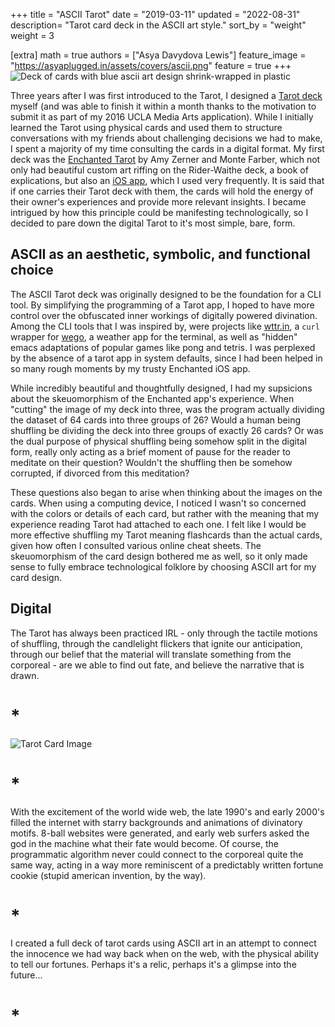 +++
title = "ASCII Tarot"
date = "2019-03-11"
updated = "2022-08-31"
description= "Tarot card deck in the ASCII art style."
sort_by = "weight"
weight = 3

[extra]
math = true
authors = ["Asya Davydova Lewis"]
feature_image = "https://asyaplugged.in/assets/covers/ascii.png"
feature = true
+++
![Deck of cards with blue ascii art design shrink-wrapped in plastic](/do/deck.png)

Three years after I was first introduced to the Tarot, I designed a [Tarot deck](https://www.behance.net/gallery/42369763/ASCII-TAROT?locale=en_US) myself (and was able to finish it within a month thanks to the motivation to submit it as part of my 2016 UCLA Media Arts application). While I initially learned the Tarot using physical cards and used them to structure conversations with my friends about challenging decisions we had to make, I spent a majority of my time consulting the cards in a digital format. My first deck was the [Enchanted Tarot](https://www.theenchantedworld.net/enchanted-tarot) by Amy Zerner and Monte Farber, which not only had beautiful custom art riffing on the Rider-Waithe deck, a book of explications, but also an [iOS app](https://apps.apple.com/us/app/enchanted-tarot/id674639952), which I used very frequently. It is said that if one carries their Tarot deck with them, the cards will hold the energy of their owner's experiences and provide more relevant insights. I became intrigued by how this principle could be manifesting technologically, so I decided to pare down the digital Tarot to it's most simple, bare, form.
<!-- more -->
## ASCII as an aesthetic, symbolic, and functional choice

The ASCII Tarot deck was originally designed to be the foundation for a CLI tool. By simplifying the programming of a Tarot app, I hoped to have more control over the obfuscated inner workings of digitally powered divination. Among the CLI tools that I was inspired by, were projects like [wttr.in](https://wttr.in/), a `curl` wrapper for [wego](https://github.com/schachmat/wego), a weather app for the terminal,
as well as "hidden" emacs adaptations of popular games like pong and tetris. I was perplexed by the absence of a tarot app in system defaults, since I had been helped in so many rough moments by my trusty Enchanted iOS app.

While incredibly beautiful and thoughtfully designed, I had my supsicions about the skeuomorphism of the Enchanted app's experience. When "cutting" the image of my deck into three, was the program actually dividing the dataset of 64 cards into three groups of 26? Would a human being shuffling be dividing the deck into three groups of exactly 26 cards? Or was the dual purpose of physical shuffling being somehow split in the digital form, really only acting as a brief moment of pause for the reader to meditate on their question? Wouldn't the shuffling then be somehow corrupted, if divorced from this meditation?

These questions also began to arise when thinking about the images on the cards. When using a computing device, I noticed I wasn't so concerned with the colors or details of each card, but rather with the meaning that my experience reading Tarot had attached to each one. I felt like I would be more effective shuffling my Tarot meaning flashcards than the actual cards, given how often I consulted various online cheat sheets. The skeuomorphism of the card design bothered me as well, so it only made sense to fully embrace technological folklore by choosing ASCII art for my card design.

## Digital

The Tarot has always been practiced IRL - only through the tactile motions of shuffling, through the candlelight flickers that ignite our anticipation, through our belief that the material will translate something from the corporeal - are we able to find out fate, and believe the narrative that is drawn. 
# *
![Tarot Card Image](/do/ascii.jpg)
# *
With the excitement of the world wide web, the late 1990's and early 2000's filled the internet with starry backgrounds and animations of divinatory motifs. 8-ball websites were generated, and early web surfers asked the god in the machine what their fate would become. Of course, the programmatic algorithm never could connect to the corporeal quite the same way, acting in a way more reminiscent of a predictably written fortune cookie (stupid american invention, by the way). 
# *
I created a full deck of tarot cards using ASCII art in an attempt to connect the innocence we had way back when on the web, with the physical ability to tell our fortunes. Perhaps it's a relic, perhaps it's a glimpse into the future...



# *

